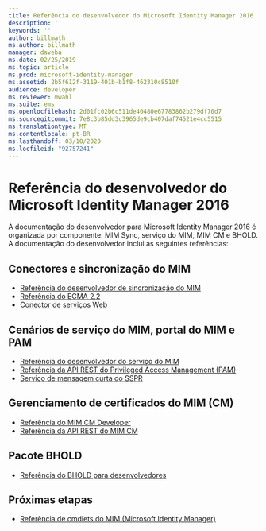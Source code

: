 ```yaml
---
title: Referência do desenvolvedor do Microsoft Identity Manager 2016 | Microsoft Docs
description: ''
keywords: ''
author: billmath
ms.author: billmath
manager: daveba
ms.date: 02/25/2019
ms.topic: article
ms.prod: microsoft-identity-manager
ms.assetid: 2b5f612f-3119-401b-b1f8-462310c8510f
audience: developer
ms.reviewer: mwahl
ms.suite: ems
ms.openlocfilehash: 2d01fc02b6c511de40480e67783862b279df70d7
ms.sourcegitcommit: 7e8c3b85dd3c3965de9cb407daf74521e4cc5515
ms.translationtype: MT
ms.contentlocale: pt-BR
ms.lasthandoff: 03/10/2020
ms.locfileid: "92757241"
---
```

# <a name="microsoft-identity-manager-2016-developer-reference"></a>Referência do desenvolvedor do Microsoft Identity Manager 2016

A documentação do desenvolvedor para Microsoft Identity Manager 2016 é organizada por componente: MIM Sync, serviço do MIM, MIM CM e BHOLD.  A documentação do desenvolvedor inclui as seguintes referências:

## <a name="mim-sync-and-connectors"></a>Conectores e sincronização do MIM

- [Referência do desenvolvedor de sincronização do MIM](https://msdn.microsoft.com/en-us/library/windows/desktop/ms698364(v=vs.100).aspx)
- [Referência do ECMA 2,2](https://msdn.microsoft.com/en-us/library/windows/desktop/hh859557(v=vs.100).aspx)
- [Conector de serviços Web](microsoft-identity-manager-2016-ma-ws.md)

## <a name="mim-service-mim-portal-and-pam-scenarios"></a>Cenários de serviço do MIM, portal do MIM e PAM

- [Referência do desenvolvedor do serviço do MIM](https://msdn.microsoft.com/en-us/library/windows/desktop/ee652382(v=vs.100).aspx)
- [Referência da API REST do Privileged Access Management (PAM)](privileged-access-management-rest-api-reference.md)
- [Serviço de mensagem curta do SSPR](https://msdn.microsoft.com/en-us/library/windows/desktop/jj131737(v=vs.100).aspx)

## <a name="mim-certificate-management-cm"></a>Gerenciamento de certificados do MIM (CM)

- [Referência do MIM CM Developer](https://msdn.microsoft.com/en-us/library/windows/desktop/ee652335(v=vs.100).aspx)
- [Referência da API REST do MIM CM](certificate-management-rest-api-reference.md)
 
## <a name="bhold-suite"></a>Pacote BHOLD

- [Referência do BHOLD para desenvolvedores](mim2016-bhold-developer-reference.md)
 
## <a name="next-steps"></a>Próximas etapas

- [Referência de cmdlets do MIM (Microsoft Identity Manager)](https://docs.microsoft.com/powershell/identitymanager/)
